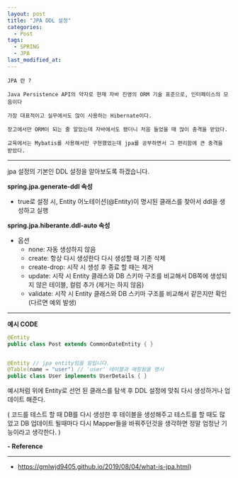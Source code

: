 ```yaml
---
layout: post
title: "JPA DDL 설정"
categories:
  - Post
tags:
  - SPRING
  - JPA
last_modified_at: 
---
```



`
    JPA 란 ?
`
```
Java Persistence API의 약자로 현재 자바 진영의 ORM 기술 표준으로, 인터페이스의 모음이다

가장 대표적이고 실무에서도 많이 사용하는 Hibernate이다.

장고에서만 ORM이 되는 줄 알았는데 자바에서도 됐더니 처음 들었을 때 많이 충격을 받았다.

교육에서는 Mybatis를 사용해서만 구현했었는데 jpa를 공부하면서 그 편리함에 큰 충격을 받았다.

```
---
jpa 설정의 기본인 DDL 설정을 알아보도록 하겠습니다.


**spring.jpa.generate-ddl 속성**

* true로 설정 시, Entity 어노테이션(@Entity)이 명시된 클래스를 찾아서 ddl을 생성하고 실행


**spring.jpa.hiberante.ddl-auto 속성**


* 옵션
  * none: 자동 생성하지 않음
  * create: 항상 다시 생성한다 다시 생성할 때 기존 삭제
  * create-drop: 시작 시 생성 후 종료 할 때는 제거
  * update: 시작 시 Entity 클래스와 DB 스키마 구조를 비교해서 DB쪽에 생성되지 않은 테이블, 컬럼 추가 (제거는 하지 않음)
  * validate: 시작 시 Entity 클래스와 DB 스키마 구조를 비교해서 같은지만 확인 (다르면 예외 발생)


---

**예시 CODE**

```java
@Entity
public class Post extends CommonDateEntity { }


@Entity // jpa entity임을 알립니다.
@Table(name = "user") // 'user' 테이블과 매핑됨을 명시
public class User implements UserDetails { }
```

예시처럼 위에 Entity로 선언 된 클래스를 탐색 후 DDL 설정에 맞춰 다시 생성하거나 업데이트 해준다.

( 코드를 테스트 할 때 DB를 다시 생성한 후 테이블을 생성해주고 테스트를 할 때도 많았고
 DB 업데이트 될때마다 다시 Mapper들을 바꿔주던것을 생각하면 정말 엄청난 기능이라고 생각한다. )

**- Reference**

---
* https://gmlwjd9405.github.io/2019/08/04/what-is-jpa.html)